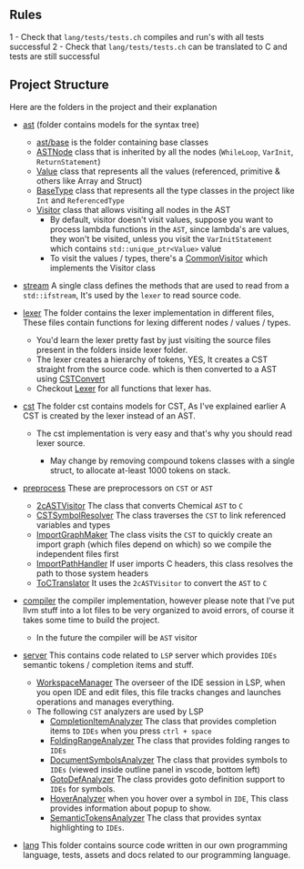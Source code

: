 ## Rules

1 - Check that `lang/tests/tests.ch` compiles and run's with all tests successful
2 - Check that `lang/tests/tests.ch` can be translated to C and tests are still successful

## Project Structure

Here are the folders in the project and their explanation

- [ast](../../ast) (folder contains models for the syntax tree)
  - [ast/base](../../ast/base) is the folder containing base classes
  - [ASTNode](../../ast/base/ASTNode.h) class that is inherited by all the nodes (`WhileLoop`, `VarInit`, `ReturnStatement`)
  - [Value](../../ast/base/Value.h) class that represents all the values (referenced, primitive & others like Array and Struct)
  - [BaseType](../../ast/base/BaseType.h) class that represents all the type classes in the project like `Int` and `ReferencedType`
  - [Visitor](../../ast/base/Visitor.h) class that allows visiting all nodes in the AST
    - By default, visitor doesn't visit values, suppose you want to process lambda functions in the `AST`, since lambda's are values, they won't be visited, unless you visit the `VarInitStatement` which contains `std::unique_ptr<Value>` value
    - To visit the values / types, there's a [CommonVisitor](../../ast/utils/CommonVisitor.h) which implements the Visitor class


- [stream](../../stream) A single class defines the methods that are used to read from a `std::ifstream`, It's used by the `lexer` to read source code.


- [lexer](../../lexer) The folder contains the lexer implementation in different files, These
files contain functions for lexing different nodes / values / types.
  - You'd learn the lexer pretty fast by just visiting the source files present in the folders inside lexer folder.
  - The lexer creates a hierarchy of tokens, YES, It creates a CST straight from the source code. which is then converted to a AST using [CSTConvert](../../cst/CSTConvert.cpp)
  - Checkout [Lexer](../../lexer/Lexer.h) for all functions that lexer has. 


- [cst](../../cst) The folder cst contains models for CST, As I've explained earlier A CST is created by the lexer instead of an AST.
  - The cst implementation is very easy and that's why you should read lexer source.


    - May change by removing compound tokens classes with a single struct, to allocate at-least 1000 tokens on stack.

- [preprocess](../../preprocess) These are preprocessors on `CST` or `AST`
  - [2cASTVisitor](../../preprocess/2cASTVisitor.h) The class that converts Chemical `AST` to `C`
  - [CSTSymbolResolver](../../server/helpers/CSTSymbolResolver.h) The class traverses the `CST` to link referenced variables and types
  - [ImportGraphMaker](../../preprocess/ImportGraphMaker.h) The class visits the `CST` to quickly create an import graph (which files depend on which) so we compile the independent files first
  - [ImportPathHandler](../../preprocess/ImportPathHandler.h) If user imports C headers, this class resolves the path to those system headers
  - [ToCTranslator](../../preprocess/ToCTranslator.h) It uses the `2cASTVisitor` to convert the `AST` to `C`


- [compiler](../../compiler) the compiler implementation, however please note that I've put llvm stuff into a lot files to be very organized to avoid errors, of course it takes some time to build the project.
    - In the future the compiler will be `AST` visitor


- [server](../../server) This contains code related to `LSP` server which provides `IDEs` semantic tokens / completion items and stuff.
  - [WorkspaceManager](../../server/WorkspaceManager.h) The overseer of the IDE session in LSP, when you open IDE and edit files, this file tracks changes and launches operations and manages everything.
  - The following `CST` analyzers are used by LSP
    - [CompletionItemAnalyzer](../../server/analyzers/CompletionItemAnalyzer.h) The class that provides completion items to `IDEs` when you press `ctrl + space`
    - [FoldingRangeAnalyzer](../../server/analyzers/FoldingRangeAnalyzer.h) The class that provides folding ranges to `IDEs`
    - [DocumentSymbolsAnalyzer](../../server/analyzers/DocumentSymbolsAnalyzer.h) The class that provides symbols to `IDEs` (viewed inside outline panel in vscode, bottom left)
    - [GotoDefAnalyzer](../../server/analyzers/GotoDefAnalyzer.h) The class provides goto definition support to `IDEs` for symbols.
    - [HoverAnalyzer](../../server/analyzers/HoverAnalyzer.h) when you hover over a symbol in `IDE`, This class provides information about popup to show.
    - [SemanticTokensAnalyzer](../../server/analyzers/SemanticTokensAnalyzer.h) The class that provides syntax highlighting to `IDEs`.


- [lang](../../lang) This folder contains source code written in our own programming language, tests, assets and docs related to our programming language.